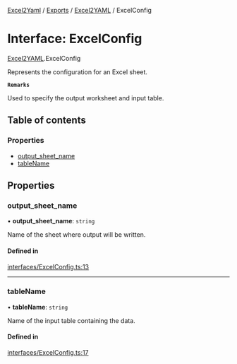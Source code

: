 [Excel2Yaml](../README.md) / [Exports](../modules.md) / [Excel2YAML](../modules/Excel2YAML.md) / ExcelConfig

# Interface: ExcelConfig

[Excel2YAML](../modules/Excel2YAML.md).ExcelConfig

Represents the configuration for an Excel sheet.

**`Remarks`**

Used to specify the output worksheet and input table.

## Table of contents

### Properties

- [output\_sheet\_name](Excel2YAML.ExcelConfig.md#output_sheet_name)
- [tableName](Excel2YAML.ExcelConfig.md#tablename)

## Properties

### output\_sheet\_name

• **output\_sheet\_name**: `string`

Name of the sheet where output will be written.

#### Defined in

[interfaces/ExcelConfig.ts:13](https://github.com/rbleattler/Excel2Yaml/blob/a1aba8cdde2a76234aa9d6c5ebacf57ebabc31fe/src/interfaces/ExcelConfig.ts#L13)

___

### tableName

• **tableName**: `string`

Name of the input table containing the data.

#### Defined in

[interfaces/ExcelConfig.ts:17](https://github.com/rbleattler/Excel2Yaml/blob/a1aba8cdde2a76234aa9d6c5ebacf57ebabc31fe/src/interfaces/ExcelConfig.ts#L17)

